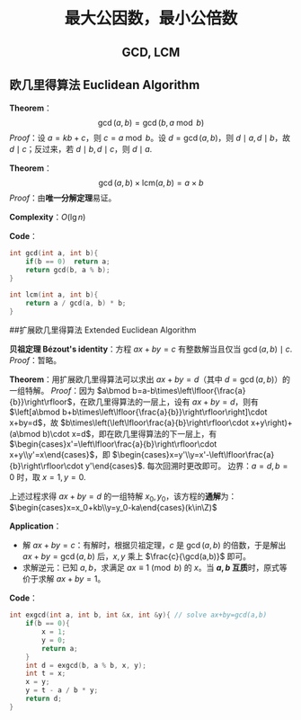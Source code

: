 <h1 style="text-align: center"> 最大公因数，最小公倍数 </h1>

<h2 style="text-align: center"> GCD, LCM </h2>



## 欧几里得算法 Euclidean Algorithm

**Theorem**：
$$
\gcd(a, b) = \gcd(b, a\bmod b)
$$
*Proof*：设 $a=kb+c$，则 $c=a\bmod b$。设 $d=\gcd(a,b)$，则 $d\mid a,d\mid b$，故 $d\mid c$；反过来，若 $d\mid b,d\mid c$，则 $d\mid a$. 



**Theorem**：
$$
\gcd(a,b) \times \text{lcm}(a,b) = a\times b
$$
*Proof*：由**唯一分解定理**易证。



**Complexity**：$O(\lg n)$ 

**Code**：

```cpp
int gcd(int a, int b){
	if(b == 0)	return a;
	return gcd(b, a % b);
}

int lcm(int a, int b){
	return a / gcd(a, b) * b;
}
```



##扩展欧几里得算法 Extended Euclidean Algorithm

**贝祖定理 Bézout's identity**：方程 $ax+by=c$ 有整数解当且仅当 $\gcd(a,b)\mid c$. 
*Proof*：暂略。



**Theorem**：用扩展欧几里得算法可以求出 $ax+by=d$（其中 $d=\gcd(a,b)$）的一组特解。
*Proof*：因为 $a\bmod b=a-b\times\left\lfloor{\frac{a}{b}}\right\rfloor$，在欧几里得算法的一层上，设有 $ax+by=d$，则有 $\left[a\bmod b+b\times\left\lfloor{\frac{a}{b}}\right\rfloor\right]\cdot x+by=d$，故 $b\times\left(\left\lfloor\frac{a}{b}\right\rfloor\cdot x+y\right)+(a\bmod b)\cdot x=d$，即在欧几里得算法的下一层上，有 $\begin{cases}x'=\left\lfloor\frac{a}{b}\right\rfloor\cdot x+y\\y'=x\end{cases}$，即 $\begin{cases}x=y'\\y=x'-\left\lfloor\frac{a}{b}\right\rfloor\cdot y'\end{cases}$. 每次回溯时更改即可。
边界：$a=d,b=0$ 时，取 $x=1,y=0$. 

上述过程求得 $ax+by=d$ 的一组特解 $x_0,y_0$，该方程的**通解**为：$\begin{cases}x=x_0+kb\\y=y_0-ka\end{cases}(k\in\Z)$ 



**Application**：

 - 解 $ax+by=c$：有解时，根据贝祖定理，$c$ 是 $\gcd(a,b)$ 的倍数，于是解出 $ax+by=\gcd(a,b)$ 后，$x,y$ 乘上 $\frac{c}{\gcd(a,b)}$ 即可。
 - 求解逆元：已知 $a,b$，求满足 $ax\equiv 1\pmod b$ 的 $x$。当 **$a,b$ 互质**时，原式等价于求解 $ax+by=1$。

**Code**：

```cpp
int exgcd(int a, int b, int &x, int &y){ // solve ax+by=gcd(a,b)
	if(b == 0){
		x = 1;
		y = 0;
		return a;
	}
	int d = exgcd(b, a % b, x, y);
	int t = x;
	x = y;
	y = t - a / b * y;
	return d;
}
```


